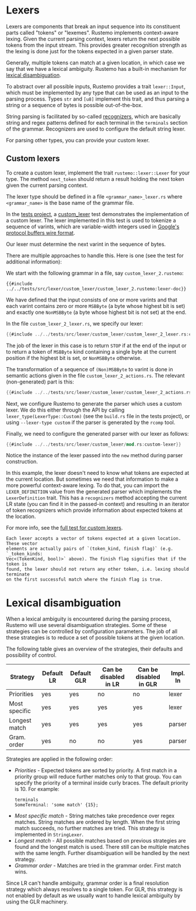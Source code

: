 # Lexers

Lexers are components that break an input sequence into its constituent parts
called "tokens" or "lexemes". Rustemo implements context-aware lexing. Given the
current parsing context, lexers return the next possible tokens from the input
stream. This provides greater recognition strength as the lexing is done just
for the tokens expected in a given parser state.

Generally, multiple tokens can match at a given location, in which case we say
that we have a lexical ambiguity. Rustemo has a built-in mechanism for [lexical
disambiguation](#lexical-disambiguation).

To abstract over all possible inputs, Rustemo provides a trait `lexer::Input`,
which must be implemented by any type that can be used as an input to the
parsing process. Types `str` and `[u8]` implement this trait, and thus parsing a
string or a sequence of bytes is possible out-of-the-box.

String parsing is facilitated by so-called
[recognizers](grammar_language.md#terminals), which are basically string and
regex patterns defined for each terminal in the `terminals` section of the
grammar. Recognizers are used to configure the default string lexer.

For parsing other types, you can provide your custom lexer.


## Custom lexers

To create a custom lexer, implement the trait `rustemo::lexer::Lexer` for your
type. The method `next_token` should return a result holding the next token
given the current parsing context.

The lexer type should be defined in a file `<grammar_name>_lexer.rs` where
`<grammar_name>` is the base name of the grammar file.

In the [tests
project](https://github.com/igordejanovic/rustemo/tree/main/tests), a
[custom_lexer](https://github.com/igordejanovic/rustemo/tree/main/tests/src/lexer/custom_lexer)
test demonstrates the implementation of a custom lexer. The lexer implemented in
this test is used to tokenize a sequence of varints, which are variable-width
integers used in [Google's protocol buffers wire
format](https://protobuf.dev/programming-guides/encoding/#varints).

Our lexer must determine the next varint in the sequence of bytes.

There are multiple approaches to handle this. Here is one (see the test for
additional information):

We start with the following grammar in a file, say `custom_lexer_2.rustemo`:

```
{{#include ../../tests/src/lexer/custom_lexer/custom_lexer_2.rustemo:lexer-doc}}
```

We have defined that the input consists of one or more varints and that each
varint contains zero or more `MSBByte` (a byte whose highest bit is set) and
exactly one `NonMSBByte` (a byte whose highest bit is not set) at the end.

In the file `custom_lexer_2_lexer.rs`, we specify our lexer:

```rust
{{#include ../../tests/src/lexer/custom_lexer/custom_lexer_2_lexer.rs:custom-lexer}}
```

The job of the lexer in this case is to return `STOP` if at the end of the input
or to return a token of `MSBByte` kind containing a single byte at the current
position if the highest bit is set, or `NonMSBByte` otherwise.

The transformation of a sequence of `(Non)MSBByte` to varint is done in semantic
actions given in the file `custom_lexer_2_actions.rs`. The relevant
(non-generated) part is this:

```rust
{{#include ../../tests/src/lexer/custom_lexer/custom_lexer_2_actions.rs:lexer-doc}}
```

Next, we configure Rustemo to generate the parser which uses a custom lexer. We
do this either through the API by calling `lexer_type(LexerType::Custom)` (see
the `build.rs` file in the tests project), or using `--lexer-type custom` if the
parser is generated by the `rcomp` tool.

Finally, we need to configure the generated parser with our lexer as follows:

```rust
{{#include ../../tests/src/lexer/custom_lexer/mod.rs:custom-lexer}}
```

Notice the instance of the lexer passed into the `new` method during parser
construction.

In this example, the lexer doesn't need to know what tokens are expected at the
current location. But sometimes we need that information to make a more powerful
context-aware lexing. To do that, you can import the `LEXER_DEFINITION` value
from the generated parser which implements the `LexerDefinition` trait. This has
a `recognizers` method accepting the current LR state (you can find it in the
passed-in context) and resulting in an iterator of token recognizers which
provide information about expected tokens at the location.

For more info, see the [full test for custom
lexers](https://github.com/igordejanovic/rustemo/tree/main/tests/src/lexer/custom_lexer).

```admonish note
Each lexer accepts a vector of tokens expected at a given location. These vector
elements are actually pairs of `(token_kind, finish flag)` (e.g. `_token_kinds:
Vec<(TokenKind, bool)>` above). The finish flag signifies that if the token is
found, the lexer should not return any other token, i.e. lexing should terminate
on the first successful match where the finish flag is true.
```


# Lexical disambiguation

When a lexical ambiguity is encountered during the parsing process, Rustemo will
use several disambiguation strategies. Some of these strategies can be
controlled by configuration parameters. The job of all these strategies is to
reduce a set of possible tokens at the given location.

The following table gives an overview of the strategies, their defaults and
possibility of control.

| Strategy      | Default LR | Default GLR | Can be disabled in LR | Can be disabled in GLR | Impl. In |
|---------------|------------|-------------|-----------------------|------------------------|----------|
| Priorities    | yes        | yes         | no                    | no                     | lexer    |
| Most specific | yes        | yes         | yes                   | yes                    | lexer    |
| Longest match | yes        | yes         | yes                   | yes                    | parser   |
| Gram. order   | yes        | no          | no                    | yes                    | parser   |

Strategies are applied in the following order:
- *Priorities* - Expected tokens are sorted by priority. A first match in a
  priority group will reduce further matches only to that group. You can specify
  the priority of a terminal inside curly braces. The default priority is 10.
  For example: 
  ```
  terminals
  SomeTerminal: 'some match' {15};
  ```
- *Most specific match* - String matches take precedence over regex matches.
  String matches are ordered by length. When the first string match succeeds, no
  further matches are tried. This strategy is implemented in `StringLexer`.
- *Longest match* - All possible matches based on previous strategies are found
  and the longest match is used. There still can be multiple matches with the
  same length. Further disambiguation will be handled by the next strategy.
- *Grammar order* - Matches are tried in the grammar order. First match wins.

Since LR can't handle ambiguity, grammar order is a final resolution strategy
which always resolves to a single token. For GLR, this strategy is not enabled
by default as we usually want to handle lexical ambiguity by using the GLR
machinery.
